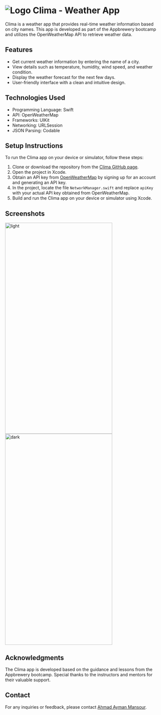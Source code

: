# ![Logo](https://github.com/a7maad-ayman/Clima/assets/87352168/8d708043-bd88-49ed-8e13-7fe075f75ad8) Clima - Weather App

Clima is a weather app that provides real-time weather information based on city names. This app is developed as part of the Appbrewery bootcamp and utilizes the OpenWeatherMap API to retrieve weather data.

## Features

- Get current weather information by entering the name of a city.
- View details such as temperature, humidity, wind speed, and weather condition.
- Display the weather forecast for the next few days.
- User-friendly interface with a clean and intuitive design.

## Technologies Used

- Programming Language: Swift
- API: OpenWeatherMap
- Frameworks: UIKit
- Networking: URLSession
- JSON Parsing: Codable

## Setup Instructions

To run the Clima app on your device or simulator, follow these steps:

1. Clone or download the repository from the [Clima GitHub page](https://github.com/a7maad-ayman/Clima).
2. Open the project in Xcode.
3. Obtain an API key from [OpenWeatherMap](https://openweathermap.org) by signing up for an account and generating an API key.
4. In the project, locate the file `NetworkManager.swift` and replace `apiKey` with your actual API key obtained from OpenWeatherMap.
5. Build and run the Clima app on your device or simulator using Xcode.

## Screenshots

<img src="https://github.com/ITI-Swift-Project/SportsApp/assets/87352168/fcb09d21-85bf-4d21-9083-3ee4c94374b9" alt="light" width="350" height="690">  <img src="https://github.com/ITI-Swift-Project/SportsApp/assets/87352168/9b59f74e-326c-4ef4-95d1-b1709d1db708" alt="dark" width="350" height="690">

## Acknowledgments

The Clima app is developed based on the guidance and lessons from the Appbrewery bootcamp. Special thanks to the instructors and mentors for their valuable support.


## Contact

For any inquiries or feedback, please contact [Ahmad Ayman Mansour](mailto:a7maad-ayman@gmail.com).


